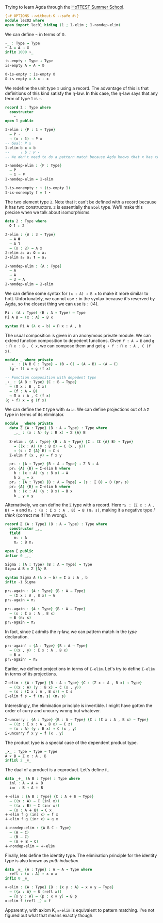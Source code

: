 Trying to learn Agda through the [HoTTEST Summer School](https://github.com/martinescardo/HoTTEST-Summer-School).

```agda
{-# OPTIONS --without-K --safe #-}
module lec02 where
open import lec01 hiding (𝟙 ; 𝟙-elim ; 𝟙-nondep-elim)
```

We can define ¬ in terms of 𝟘.
```agda
¬_ : Type → Type
¬ A = A → 𝟘
infix 1000 ¬_

is-empty : Type → Type
is-empty A = A → 𝟘

𝟘-is-empty : is-empty 𝟘
𝟘-is-empty = λ x → x
```

We redefine the unit type `𝟙` using a record. The advantage of this is that definitions of this kind satisfy the η-law. In this case, the η-law says that any term of type `𝟙` is `⋆`.
```agda
record 𝟙 : Type where
  constructor
    ⋆
open 𝟙 public

𝟙-elim : {P : 𝟙 → Type}
  → P ⋆
  → (x : 𝟙) → P x
-- Goal: P x
𝟙-elim b x = b
--     ↑ b : P ⋆
-- We don't need to do a pattern match because Agda knows that x has to be ⋆.

𝟙-nondep-elim : {P : Type}
  → P
  → 𝟙 → P
𝟙-nondep-elim = 𝟙-elim

𝟙-is-nonempty : ¬ (is-empty 𝟙)
𝟙-is-nonempty f = f ⋆
```

The two element type `𝟚`. Note that it can't be defined with a record because it has two constructors.
`𝟚` is essentially the `Bool` type. We'll make this precise when we talk about isomorphisms.
```agda
data 𝟚 : Type where
  𝟎 𝟏 : 𝟚
  
𝟚-elim : {A : 𝟚 → Type}
  → A 𝟎
  → A 𝟏
  → (x : 𝟚) → A x
𝟚-elim a₀ a₁ 𝟎 = a₀
𝟚-elim a₀ a₁ 𝟏 = a₁

𝟚-nondep-elim : {A : Type}
  → A
  → A
  → 𝟚 → A
𝟚-nondep-elim = 𝟚-elim
```

We can define some syntax for `(x : A) → B x` to make it more similar to hott. Unfortunately, we cannot use `:` in the syntax because it's reserved by Agda, so the closest thing we can use is `꞉` (\:4).
```agda
Pi : (A : Type) (B : A → Type) → Type
Pi A B = (x : A) → B x

syntax Pi A (λ x → b) = Π x ꞉ A , b
```

The usual composition is given in an anonymous private module. We can extend function composition to depedent functions. Given `f : A → B` and `g : Π x : B , C x`, we can compose them and get `g ∘ f : Π x : A , C (f x)`.
```agda
module _ where private
  _∘_ : {A B C : Type} → (B → C) → (A → B) → (A → C)
  (g ∘ f) x = g (f x)

-- Function composition with depedent type
_∘_ : {A B : Type} {C : B → Type}
  → (Π x ꞉ B , C x)
  → (f : A → B)
  → Π x ꞉ A , C (f x)
(g ∘ f) x = g (f x)
```

We can define the `Σ` type with `data`. We can define projections out of a `Σ` type in terms of its eliminator.
```agda
module _ where private
  data Σ {A : Type} (B : A → Type) : Type where
    _,_ : (x : A) (y : B x) → Σ {A} B
    
  Σ-elim : {A : Type} {B : A → Type} {C : (Σ {A} B) → Type}
    → ((x : A) (y : B x) → C (x , y))
    → (s : Σ {A} B) → C s
  Σ-elim f (x , y) = f x y

  pr₁ : {A : Type} {B : A → Type} → Σ B → A
  pr₁ {A} {B} = Σ-elim h where
    h : (x : A) (y : B x) → A
    h x _ = x
  pr₂ : {A : Type} {B : A → Type} → (s : Σ B) → B (pr₁ s)
  pr₂ {A} {B} = Σ-elim h where
    h : (x : A) (y : B x) → B x
    h _ y = y
```

Alternatively, we can define the `Σ` type with a record. Here `π₁ : (Σ x : A , B) → A` and `π₂ : (s : Σ x : A , B) → B (π₁ s)`, making it a negative type *I think* (correct me if I'm wrong).
```agda
record Σ {A : Type} (B : A → Type) : Type where
  constructor _,_
  field
    π₁ : A
    π₂ : B π₁

open Σ public
infixr 0 _,_

Sigma : (A : Type) (B : A → Type) → Type
Sigma A B = Σ {A} B

syntax Sigma A (λ x → b) = Σ x ꞉ A , b
infix -1 Sigma

pr₁-again : {A : Type} {B : A → Type}
  → (Σ x ꞉ A , B x) → A
pr₁-again = π₁

pr₂-again : {A : Type} {B : A → Type}
  → (s : Σ x ꞉ A , B x)
  → B (π₁ s)
pr₂-again = π₂
```

In fact, since `Σ` admits the η-law, we can pattern match in the *type* declaration.
```agda
pr₂-again' : {A : Type} {B : A → Type}
  → ((x , y) : Σ x ꞉ A , B x)
  → B x
pr₂-again' = π₂
```

Eariler, we defined projections in terms of `Σ-elim`. Let's try to define `Σ-elim` in terms of its projections.
```agda
Σ-elim : {A : Type} {B : A → Type} {C : (Σ x ꞉ A , B x) → Type}
  → ((x : A) (y : B x) → C (x , y))
  → (s : (Σ x ꞉ A , B x)) → C s
Σ-elim f s = f (π₁ s) (π₂ s)
```

Interestingly, the elimination principle is invertible. I might have gotten the order of curry and uncurry wrong but whatever.
```agda
Σ-uncurry : {A : Type} {B : A → Type} {C : (Σ x ꞉ A , B x) → Type}
  → ((z : Σ x ꞉ A , B x) → C z)
  → (x : A) (y : B x) → C (x , y)
Σ-uncurry f x y = f (x , y)
```

The product type is a special case of the dependent product type.
```agda
_×_ : Type → Type → Type
A × B = Σ x ꞉ A , B
infixl 2 _×_
```

The dual of a product is a coproduct. Let's define it.
```agda
data _∔_ (A B : Type) : Type where
  inl : A → A ∔ B
  inr : B → A ∔ B

∔-elim : {A B : Type} {C : A ∔ B → Type}
  → ((x : A) → C (inl x))
  → ((x : B) → C (inr x))
  → (x : A ∔ B) → C x
∔-elim f g (inl x) = f x
∔-elim f g (inr x) = g x

∔-nondep-elim : {A B C : Type}
  → (A → C)
  → (B → C)
  → (A ∔ B → C)
∔-nondep-elim = ∔-elim
```

Finally, lets define the identity type. The elimination principle for the identity type is also known as *path induction*.
```agda
data _≡_ {A : Type} : A → A → Type where
  refl : (x : A) → x ≡ x
infix 0 _≡_

≡-elim : {A : Type} {B : {x y : A} → x ≡ y → Type}
  → ({x : A} → B (refl x))
  → {x y : A} → (p : x ≡ y) → B p
≡-elim f (refl _) = f
```
Apparently, with axiom K, `≡-elim` is equivalent to pattern matching. I've not figured out what that means exactly though.
